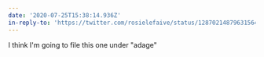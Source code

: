 ```yaml
---
date: '2020-07-25T15:38:14.936Z'
in-reply-to: 'https://twitter.com/rosielefaive/status/1287021487963156480?s=19'
---
```


I think I'm going to file this one under "adage"
